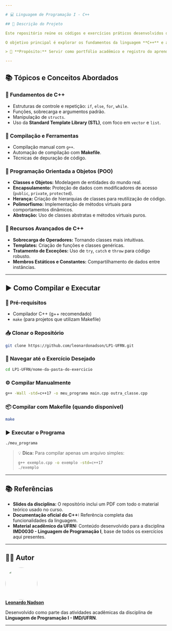 ```yaml
---

# 💻 Linguagem de Programação I - C++

## 🚀 Descrição do Projeto

Este repositório reúne os códigos e exercícios práticos desenvolvidos durante a disciplina **IMD0030 - Linguagem de Programação I** na UFRN.

O objetivo principal é explorar os fundamentos da linguagem **C++** e aplicar os conceitos do paradigma de **Programação Orientada a Objetos (POO)** em diferentes contextos.

> 📌 **Propósito:** Servir como portfólio acadêmico e registro do aprendizado, cobrindo desde conceitos básicos até implementações mais avançadas.

---
```


## 📚 Tópicos e Conceitos Abordados

### 🔹 Fundamentos de C++

* Estruturas de controle e repetição: `if`, `else`, `for`, `while`.
* Funções, sobrecarga e argumentos padrão.
* Manipulação de `structs`.
* Uso da **Standard Template Library (STL)**, com foco em `vector` e `list`.

### 🔹 Compilação e Ferramentas

* Compilação manual com `g++`.
* Automação de compilação com **Makefile**.
* Técnicas de depuração de código.

### 🔹 Programação Orientada a Objetos (POO)

* **Classes e Objetos:** Modelagem de entidades do mundo real.
* **Encapsulamento:** Proteção de dados com modificadores de acesso (`public`, `private`, `protected`).
* **Herança:** Criação de hierarquias de classes para reutilização de código.
* **Polimorfismo:** Implementação de métodos virtuais para comportamentos dinâmicos.
* **Abstração:** Uso de classes abstratas e métodos virtuais puros.

### 🔹 Recursos Avançados de C++

* **Sobrecarga de Operadores:** Tornando classes mais intuitivas.
* **Templates:** Criação de funções e classes genéricas.
* **Tratamento de Exceções:** Uso de `try`, `catch` e `throw` para código robusto.
* **Membros Estáticos e Constantes:** Compartilhamento de dados entre instâncias.

---

## ▶️ Como Compilar e Executar

### 📌 Pré-requisitos

* Compilador C++ (g++ recomendado)
* `make` (para projetos que utilizam Makefile)

### 📥 Clonar o Repositório

```bash
git clone https://github.com/leonardonadson/LP1-UFRN.git
```

### 📂 Navegar até o Exercício Desejado

```bash
cd LP1-UFRN/nome-da-pasta-do-exercicio
```

### ⚙️ Compilar Manualmente

```bash
g++ -Wall -std=c++17 -o meu_programa main.cpp outra_classe.cpp
```

### 📦 Compilar com Makefile (quando disponível)

```bash
make
```

### ▶️ Executar o Programa

```bash
./meu_programa
```

> 💡 **Dica:** Para compilar apenas um arquivo simples:
>
> ```bash
> g++ exemplo.cpp -o exemplo -std=c++17
> ./exemplo
> ```

---

## 📚 Referências

* **Slides da disciplina:** O repositório inclui um PDF com todo o material teórico usado no curso.
* **Documentação oficial do C++:** Referência completa das funcionalidades da linguagem.
* **Material acadêmico da UFRN:** Conteúdo desenvolvido para a disciplina **IMD0030 - Linguagem de Programação I**, base de todos os exercícios aqui presentes.

---

## 👨‍💻 Autor

[<img src="https://avatars.githubusercontent.com/u/72714982?v=4" width=100 style="border-radius:50%"><br> **Leonardo Nadson**](https://github.com/leonardonadson)

Desenvolvido como parte das atividades acadêmicas da disciplina de **Linguagem de Programação I - IMD/UFRN**.

---
